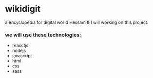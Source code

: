 # wikidigit
a encyclopedia for digital world
Hessam & I will working on this project.

### we will use these technologies:
* reacctjs
* nodejs
* javascript
* html
* css
* sass
